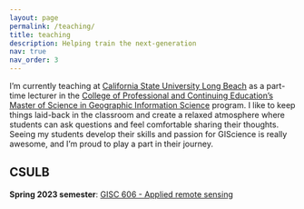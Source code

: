```yaml
---
layout: page
permalink: /teaching/
title: teaching
description: Helping train the next-generation
nav: true
nav_order: 3
---
```


I’m currently teaching at [California State University Long Beach](https://www.csulb.edu/) as a part-time lecturer in the [College of Professional and Continuing Education’s](https://www.cpace.csulb.edu/) [Master of Science in Geographic Information Science](https://www.cpace.csulb.edu/courses/degree-programs/master-of-science-in-geographic-information-science) program. I like to keep things laid-back in the classroom and create a relaxed atmosphere where students can ask questions and feel comfortable sharing their thoughts. Seeing my students develop their skills and passion for GIScience is really awesome, and I’m proud to play a part in their journey.

## CSULB
**Spring 2023 semester**: [GISC 606 - Applied remote sensing](https://alex-pakalniskis.github.io/gisc606-spring2023/)
